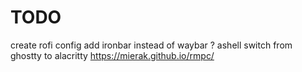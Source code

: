 # TODO
create rofi config
add ironbar instead of waybar ?
ashell
switch from ghostty to alacritty
https://mierak.github.io/rmpc/
